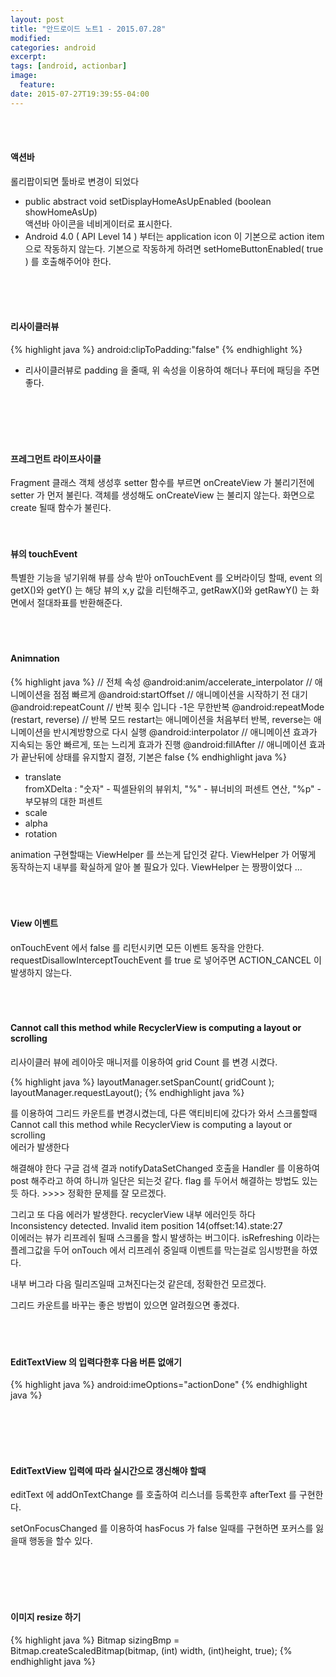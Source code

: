 ```yaml
---
layout: post
title: "안드로이드 노트1 - 2015.07.28"
modified:
categories: android
excerpt:
tags: [android, actionbar]
image:
  feature:
date: 2015-07-27T19:39:55-04:00
---
```

<br>
<br>

#### 액션바
롤리팝이되면 툴바로 변경이 되었다

- public abstract void setDisplayHomeAsUpEnabled (boolean showHomeAsUp)<br> 
액션바 아이콘을 네비게이터로 표시한다.
- Android 4.0 ( API Level 14 ) 부터는 application icon 이 기본으로 action item 으로 작동하지 않는다. 기본으로 작동하게 하려면 setHomeButtonEnabled( true ) 를 호출해주어야 한다.
<br>
<br>
<br>

#### 리사이클러뷰
{% highlight java %}
android:clipToPadding:"false"
{% endhighlight %}
- 리사이클러뷰로 padding 을 줄때, 위 속성을 이용하여 해더나 푸터에 패딩을 주면 좋다.
<br>
<br>
<br>
<br>

#### 프레그먼트 라이프사이클
Fragment 클래스 객체 생성후 setter 함수를 부르면 onCreateView 가 불리기전에 setter 가 먼저 불린다.
객체를 생성해도 onCreateView 는 불리지 않는다. 화면으로 create 될때 함수가 불린다.
<br>
<br>
<br>

#### 뷰의 touchEvent
특별한 기능을 넣기위해 뷰를 상속 받아 onTouchEvent 를 오버라이딩 할때,
event 의 getX()와 getY() 는 해당 뷰의 x,y 값을 리턴해주고, getRawX()와 getRawY() 는 화면에서 절대좌표를 반환해준다.
<br>
<br>
<br>
<br>

#### Animnation
{% highlight java %}
// 전체 속성
@android:anim/accelerate_interpolator // 애니메이션을 점점 빠르게 
@android:startOffset // 애니메이션을 시작하기 전 대기
@android:repeatCount // 반복 횟수 입니다 -1은 무한반복
@android:repeatMode (restart, reverse) // 반복 모드 restart는 애니메이션을 처음부터 반복, reverse는 애니메이션을 반시계방향으로 다시 실행
@android:interpolator // 애니메이션 효과가 지속되는 동안 빠르게, 또는 느리게 효과가 진행
@android:fillAfter // 애니메이션 효과가 끝난뒤에 상태를 유지할지 결정, 기본은 false
{% endhighlight java %}

 - translate<br> fromXDelta : "숫자" - 픽셀돤위의 뷰위치, "%" - 뷰너비의 퍼센트 연산, "%p" - 부모뷰의 대한 퍼센트 
 - scale
 - alpha
 - rotation

animation 구현할때는 ViewHelper 를 쓰는게 답인것 같다. ViewHelper 가 어떻게 동작하는지 내부를 확실하게 알아 볼 필요가 있다. ViewHelper 는 짱짱이었다 ...
<br>
<br>
<br>
<br>

#### View 이벤트
onTouchEvent 에서 false 를 리턴시키면 모든 이벤트 동작을 안한다.
requestDisallowInterceptTouchEvent 를 true 로 넣어주면 ACTION_CANCEL 이 발생하지 않는다.
<br>
<br>
<br>
<br>

#### Cannot call this method while RecyclerView is computing a layout or scrolling
리사이클러 뷰에 레이아웃 매니저를 이용하여 grid Count 를 변경 시켰다.

{% highlight java %}
layoutManager.setSpanCount( gridCount );
layoutManager.requestLayout();
{% endhighlight java %}

를 이용하여 그리드 카운트를 변경시켰는데, 다른 액티비티에 갔다가 와서 스크롤할때
<br>Cannot call this method while RecyclerView is computing a layout or scrolling<br>
에러가 발생한다 

해결해야 한다
구글 검색 결과 notifyDataSetChanged 호출을 Handler 를 이용하여 post 해주라고 하여 하니까 일단은 되는것 같다. flag 를 두어서 해결하는 방법도 있는듯 하다. >>>> 정확한 문제를 잘 모르겠다.

그리고 또 다음 에러가 발생한다. recyclerView 내부 에러인듯 하다
<br>Inconsistency detected. Invalid item position 14(offset:14).state:27<br>
이에러는 뷰가 리프레쉬 될때 스크롤을 할시 발생하는 버그이다. isRefreshing 이라는 플레그값을 두어 onTouch 에서 리프레쉬 중일때 이벤트를 막는걸로 임시방편을 하였다. 

내부 버그라 다음 릴리즈일때 고쳐진다는것 같은데, 정확한건 모르겠다. 

그리드 카운트를 바꾸는 좋은 방법이 있으면 알려줬으면 좋겠다.
<br>
<br>
<br>
<br>

#### EditTextView 의 입력다한후 다음 버튼 없애기 
{% highlight java %}
	android:imeOptions="actionDone"
{% endhighlight java %}

<br>
<br>
<br>
<br>

#### EditTextView 입력에 따라 실시간으로 갱신해야 할때
editText 에 addOnTextChange 를 호출하여 리스너를 등록한후 
afterText 를 구현한다.

setOnFocusChanged 를 이용하여 hasFocus 가 false 일때를 구현하면 포커스를 잃을때 행동을 할수 있다.

<br>
<br>
<br>
<br>
    
#### 이미지 resize 하기
{% highlight java %}
    Bitmap sizingBmp = Bitmap.createScaledBitmap(bitmap, (int) width, (int)height, true);
{% endhighlight java %}

<br>
<br>
<br>
<br>









